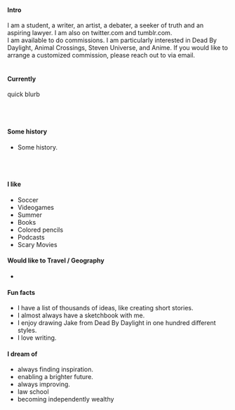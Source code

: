 
#### Intro
I am a student, a writer, an artist, a debater, a seeker of truth and an aspiring lawyer. I am also on twitter.com and tumblr.com.
<br>
I am available to do commissions. I am particularly interested in Dead By Daylight, Animal Crossings, Steven Universe, and Anime. If you would like to arrange a customized commission, please reach out to via email.
<br><br>
#### Currently
quick blurb

<br><br>
#### Some history

- Some history.

<br><br>
#### I like
- Soccer
- Videogames
- Summer
- Books
- Colored pencils
- Podcasts
- Scary Movies


#### Would like to Travel / Geography

- 

#### Fun facts

- I have a list of thousands of ideas, like creating short stories.
- I almost always have a sketchbook with me.
- I enjoy drawing Jake from Dead By Daylight in one hundred different styles.
- I love writing.

#### I dream of

- always finding inspiration.
- enabling a brighter future.
- always improving.
- law school
- becoming independently wealthy

